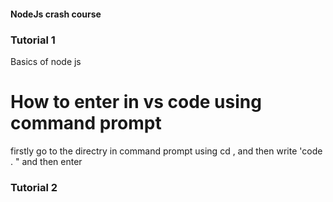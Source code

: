 #### NodeJs crash course

### Tutorial 1
  Basics of node js

# How to enter in vs code using command prompt
  firstly go to the directry in command prompt using cd , and then write 'code . "  and then enter


### Tutorial 2



